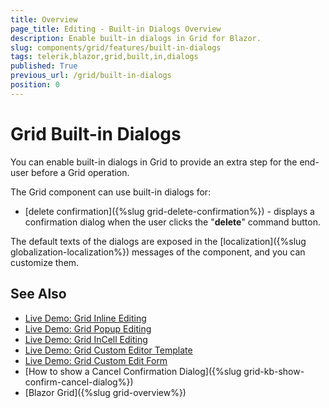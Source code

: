 ```yaml
---
title: Overview
page_title: Editing - Built-in Dialogs Overview
description: Enable built-in dialogs in Grid for Blazor.
slug: components/grid/features/built-in-dialogs
tags: telerik,blazor,grid,built,in,dialogs
published: True
previous_url: /grid/built-in-dialogs
position: 0
---
```


# Grid Built-in Dialogs
You can enable built-in dialogs in Grid to provide an extra step for the end-user before a Grid operation.

The Grid component can use built-in dialogs for: 

* [delete confirmation]({%slug grid-delete-confirmation%}) - displays a confirmation dialog when the user clicks the "**delete**" command button.

The default texts of the dialogs are exposed in the [localization]({%slug globalization-localization%}) messages of the component, and you can customize them.

## See Also

* [Live Demo: Grid Inline Editing](https://demos.telerik.com/blazor-ui/grid/editing-inline)
* [Live Demo: Grid Popup Editing](https://demos.telerik.com/blazor-ui/grid/editing-popup)
* [Live Demo: Grid InCell Editing](https://demos.telerik.com/blazor-ui/grid/editing-incell)
* [Live Demo: Grid Custom Editor Template](https://demos.telerik.com/blazor-ui/grid/custom-editor)
* [Live Demo: Grid Custom Edit Form](https://demos.telerik.com/blazor-ui/grid/editing-custom-form)
* [How to show a Cancel Confirmation Dialog]({%slug grid-kb-show-confirm-cancel-dialog%})
* [Blazor Grid]({%slug grid-overview%})

